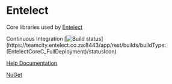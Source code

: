 Entelect
========

Core libraries used by [Entelect](http://www.entelect.co.za)

Continuous Integration [![Build status](https://teamcity.entelect.co.za:8443/app/rest/builds/buildType:(EntelectCoreC_FullDeployment)/statusIcon)](https://teamcity.entelect.co.za:8443/app/rest/builds/buildType:(EntelectCoreC_FullDeployment)/statusIcon)

[Help Documentation](http://sereph.github.io/Entelect/)

[NuGet](https://www.nuget.org/packages/Entelect/)